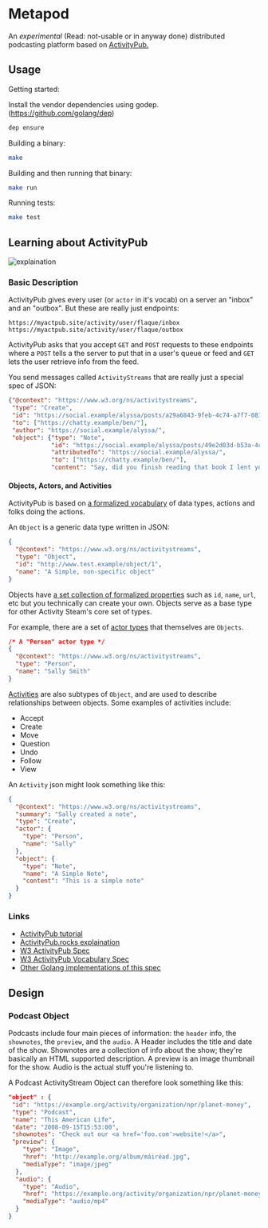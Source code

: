 # Metapod

An _experimental_ (Read: not-usable or in anyway done) distributed podcasting platform based on [ActivityPub.](https://raw.githubusercontent.com/w3c/activitypub/gh-pages/activitypub-tutorial.txt)

## Usage

Getting started:

Install the vendor dependencies using godep. (https://github.com/golang/dep)

```sh
dep ensure
```

Building a binary:

```sh
make
```

Building and then running that binary:

```sh
make run
```

Running tests:

```sh
make test
```

## Learning about ActivityPub

![explaination](https://i.imgur.com/ShgecWe.png)

### Basic Description

ActivityPub gives every user (or `actor` in it's vocab) on a server an "inbox" and an "outbox". But these are really just endpoints:

```
https://myactpub.site/activity/user/flaque/inbox
https://myactpub.site/activity/user/flaque/outbox
```

ActivityPub asks that you accept `GET` and `POST` requests to these endpoints where a `POST` tells a the server to put that in a user's queue or feed and `GET` lets the user retrieve info from the feed. 

You send messages called `ActivityStreams` that are really just a special spec of JSON:

```json
{"@context": "https://www.w3.org/ns/activitystreams",
 "type": "Create",
 "id": "https://social.example/alyssa/posts/a29a6843-9feb-4c74-a7f7-081b9c9201d3",
 "to": ["https://chatty.example/ben/"],
 "author": "https://social.example/alyssa/",
 "object": {"type": "Note",
            "id": "https://social.example/alyssa/posts/49e2d03d-b53a-4c4c-a95c-94a6abf45a19",
            "attributedTo": "https://social.example/alyssa/",
            "to": ["https://chatty.example/ben/"],
            "content": "Say, did you finish reading that book I lent you?"}
```

#### Objects, Actors, and Activities

ActivityPub is based on [a formalized vocabulary](https://www.w3.org/TR/activitystreams-vocabulary/) of data types, actions and folks doing the actions.

An `Object` is a generic data type written in JSON:

```json
{
  "@context": "https://www.w3.org/ns/activitystreams",
  "type": "Object",
  "id": "http://www.test.example/object/1",
  "name": "A Simple, non-specific object"
}
```

Objects have [a set collection of formalized properties](https://www.w3.org/TR/activitystreams-vocabulary/#properties) such as `id`, `name`, `url`, etc but you technically can create your own. Objects serve as a base type for other Activity Steam's core set of types. 

For example, there are a set of [actor types](https://www.w3.org/TR/activitystreams-vocabulary/#actor-types) that themselves are `Objects`. 

```json
/* A "Person" actor type */
{
  "@context": "https://www.w3.org/ns/activitystreams",
  "type": "Person",
  "name": "Sally Smith"
}
```

[Activities](https://www.w3.org/TR/activitystreams-vocabulary/#h-activity-types) are also subtypes of `Object`, and are used to describe relationships between objects. Some examples of activities include:
* Accept
* Create
* Move
* Question
* Undo
* Follow 
* View

An `Activity` json might look something like this:

```json
{
  "@context": "https://www.w3.org/ns/activitystreams",
  "summary": "Sally created a note",
  "type": "Create",
  "actor": {
    "type": "Person",
    "name": "Sally"
  },
  "object": {
    "type": "Note",
    "name": "A Simple Note",
    "content": "This is a simple note"
  }
}
```

### Links
- [ActivityPub tutorial](https://raw.githubusercontent.com/w3c/activitypub/gh-pages/activitypub-tutorial.txt)
- [ActivityPub.rocks explaination](https://activitypub.rocks/)
- [W3 ActivityPub Spec](https://www.w3.org/TR/activitypub/)
- [W3 ActivityPub Vocabulary Spec](https://www.w3.org/TR/activitystreams-vocabulary/)
- [Other Golang implementations of this spec](https://github.com/go-fed/activity#who-is-using-this-library-currently)

## Design

### Podcast Object

Podcasts include four main pieces of information: the `header` info, the `shownotes`, the `preview`, and the `audio`. A Header includes the title and date of the show. Shownotes are a collection of info about the show; they're basically an HTML supported description. A preview is an image thumbnail for the show. Audio is the actual stuff you're listening to.

A Podcast ActivityStream Object can therefore look something like this:

```json
"object" : {
 "id": "https://example.org/activity/organization/npr/planet-money",
 "type": "Podcast",
 "name": "This American Life",
 "date": "2008-09-15T15:53:00",
 "shownotes": "Check out our <a href='foo.com'>website!</a>",
 "preview": {
    "type": "Image",
    "href": "http://example.org/album/máiréad.jpg",
    "mediaType": "image/jpeg"
  },
  "audio": {
    "type": "Audio",
    "href": "https://example.org/activity/organization/npr/planet-money/episodes/1.mp4",
    "mediaType": "audio/mp4"
  }
}
```

